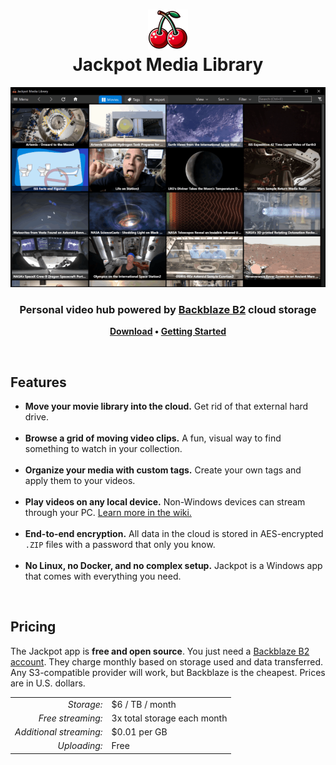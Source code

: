 <h1 align="center"><img src="../src/J.App/Resources/App.png" width=64 height=64><br>Jackpot Media Library</h1>

<p align="center"><a href="img/main-screenshot.jpg"><img src="img/main-animation.gif"></a></p>

<h3 align="center">Personal video hub powered by <a href="https://www.backblaze.com/cloud-storage">Backblaze B2</a> cloud storage</h3>

<p align="center"><b><a href="https://github.com/electroly/jackpot/releases">Download</a> &bull; <a href="https://github.com/electroly/jackpot/wiki/Getting-Started">Getting Started</a></b></p>

<br>

## Features

- **Move your movie library into the cloud.** Get rid of that external hard drive.<br><br>
- **Browse a grid of moving video clips.** A fun, visual way to find something to watch in your collection.<br><br>
- **Organize your media with custom tags.** Create your own tags and apply them to your videos.<br><br>
- **Play videos on any local device.** Non-Windows devices can stream through your PC. [Learn more in the wiki.](https://github.com/brianluft/jackpot/wiki/Network-Sharing)<br><br>
- **End-to-end encryption.** All data in the cloud is stored in AES-encrypted <code>.ZIP</code> files with a password that only you know.<br><br>
- **No Linux, no Docker, and no complex setup.** Jackpot is a Windows app that comes with everything you need.

<br>

## Pricing

The Jackpot app is **free and open source**.
You just need a [Backblaze B2 account](https://www.backblaze.com/sign-up/cloud-storage).
They charge monthly based on storage used and data transferred.
Any S3-compatible provider will work, but Backblaze is the cheapest.
Prices are in U.S. dollars.

<table>
<tr>
<td align="right"><i>Storage:</i></td>
<td>$6 / TB / month</td>
</tr>
<tr>
<td align="right"><i>Free streaming:</i></td>
<td>3x total storage each month</td>
</tr>
<tr>
<td align="right"><i>Additional streaming:</i></td>
<td>$0.01 per GB</td>
</tr>
<tr>
<td align="right"><i>Uploading:</i></td>
<td>Free</td>
</tr>
</table>

<br>
